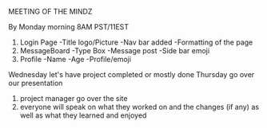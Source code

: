 MEETING OF THE MINDZ

By Monday morning 8AM PST/11EST 
1) Login Page
    -Title logo/Picture 
    -Nav bar added
    -Formatting of the page 
2) MessageBoard
    -Type Box
    -Message post 
    -Side bar emoji
3) Profile
    -Name
    -Age
    -Profile/emoji
    


Wednesday let's have project completed or mostly done
Thursday go over our presentation
1) project manager go over the site
2) everyone will speak on what they worked on and the changes (if any) as well as what they learned and enjoyed
